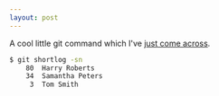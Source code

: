 ```yaml
---
layout: post
---
```


A cool little git command which I've [just come across](https://csswizardry.com/2017/05/little-things-i-like-to-do-with-git/).

``` bash
$ git shortlog -sn
    80  Harry Roberts
    34  Samantha Peters
     3  Tom Smith
```
